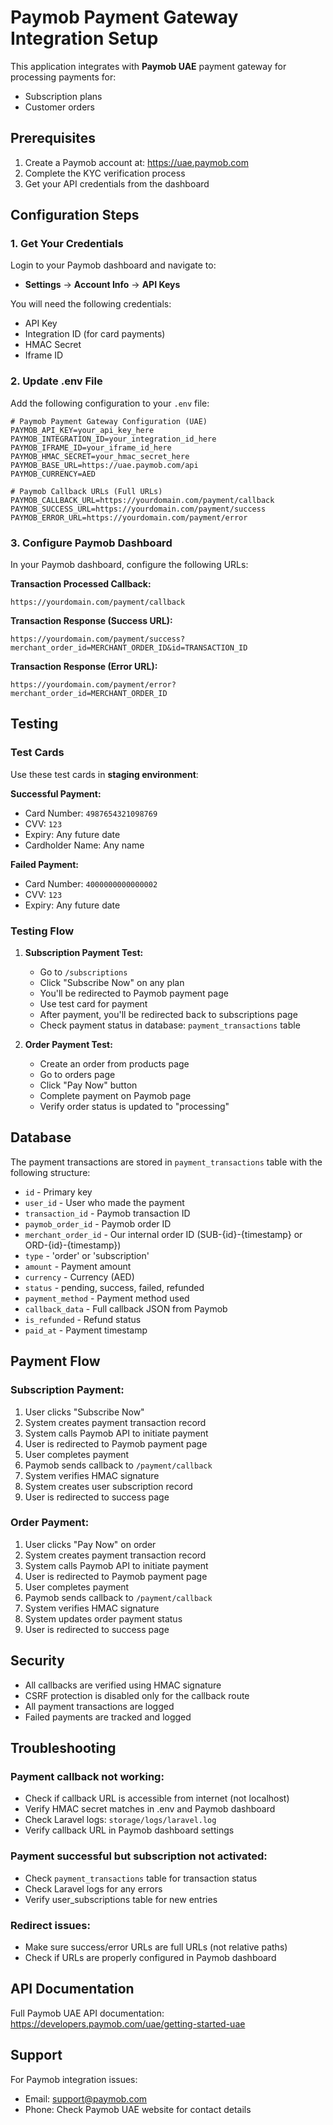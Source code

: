 # Paymob Payment Gateway Integration Setup

This application integrates with **Paymob UAE** payment gateway for processing payments for:
- Subscription plans
- Customer orders

## Prerequisites

1. Create a Paymob account at: https://uae.paymob.com
2. Complete the KYC verification process
3. Get your API credentials from the dashboard

## Configuration Steps

### 1. Get Your Credentials

Login to your Paymob dashboard and navigate to:
- **Settings** → **Account Info** → **API Keys**

You will need the following credentials:
- API Key
- Integration ID (for card payments)
- HMAC Secret
- Iframe ID

### 2. Update .env File

Add the following configuration to your `.env` file:

```env
# Paymob Payment Gateway Configuration (UAE)
PAYMOB_API_KEY=your_api_key_here
PAYMOB_INTEGRATION_ID=your_integration_id_here
PAYMOB_IFRAME_ID=your_iframe_id_here
PAYMOB_HMAC_SECRET=your_hmac_secret_here
PAYMOB_BASE_URL=https://uae.paymob.com/api
PAYMOB_CURRENCY=AED

# Paymob Callback URLs (Full URLs)
PAYMOB_CALLBACK_URL=https://yourdomain.com/payment/callback
PAYMOB_SUCCESS_URL=https://yourdomain.com/payment/success
PAYMOB_ERROR_URL=https://yourdomain.com/payment/error
```

### 3. Configure Paymob Dashboard

In your Paymob dashboard, configure the following URLs:

**Transaction Processed Callback:**
```
https://yourdomain.com/payment/callback
```

**Transaction Response (Success URL):**
```
https://yourdomain.com/payment/success?merchant_order_id=MERCHANT_ORDER_ID&id=TRANSACTION_ID
```

**Transaction Response (Error URL):**
```
https://yourdomain.com/payment/error?merchant_order_id=MERCHANT_ORDER_ID
```

## Testing

### Test Cards

Use these test cards in **staging environment**:

**Successful Payment:**
- Card Number: `4987654321098769`
- CVV: `123`
- Expiry: Any future date
- Cardholder Name: Any name

**Failed Payment:**
- Card Number: `4000000000000002`
- CVV: `123`
- Expiry: Any future date

### Testing Flow

1. **Subscription Payment Test:**
   - Go to `/subscriptions`
   - Click "Subscribe Now" on any plan
   - You'll be redirected to Paymob payment page
   - Use test card for payment
   - After payment, you'll be redirected back to subscriptions page
   - Check payment status in database: `payment_transactions` table

2. **Order Payment Test:**
   - Create an order from products page
   - Go to orders page
   - Click "Pay Now" button
   - Complete payment on Paymob page
   - Verify order status is updated to "processing"

## Database

The payment transactions are stored in `payment_transactions` table with the following structure:

- `id` - Primary key
- `user_id` - User who made the payment
- `transaction_id` - Paymob transaction ID
- `paymob_order_id` - Paymob order ID
- `merchant_order_id` - Our internal order ID (SUB-{id}-{timestamp} or ORD-{id}-{timestamp})
- `type` - 'order' or 'subscription'
- `amount` - Payment amount
- `currency` - Currency (AED)
- `status` - pending, success, failed, refunded
- `payment_method` - Payment method used
- `callback_data` - Full callback JSON from Paymob
- `is_refunded` - Refund status
- `paid_at` - Payment timestamp

## Payment Flow

### Subscription Payment:
1. User clicks "Subscribe Now"
2. System creates payment transaction record
3. System calls Paymob API to initiate payment
4. User is redirected to Paymob payment page
5. User completes payment
6. Paymob sends callback to `/payment/callback`
7. System verifies HMAC signature
8. System creates user subscription record
9. User is redirected to success page

### Order Payment:
1. User clicks "Pay Now" on order
2. System creates payment transaction record
3. System calls Paymob API to initiate payment
4. User is redirected to Paymob payment page
5. User completes payment
6. Paymob sends callback to `/payment/callback`
7. System verifies HMAC signature
8. System updates order payment status
9. User is redirected to success page

## Security

- All callbacks are verified using HMAC signature
- CSRF protection is disabled only for the callback route
- All payment transactions are logged
- Failed payments are tracked and logged

## Troubleshooting

### Payment callback not working:
- Check if callback URL is accessible from internet (not localhost)
- Verify HMAC secret matches in .env and Paymob dashboard
- Check Laravel logs: `storage/logs/laravel.log`
- Verify callback URL in Paymob dashboard settings

### Payment successful but subscription not activated:
- Check `payment_transactions` table for transaction status
- Check Laravel logs for any errors
- Verify user_subscriptions table for new entries

### Redirect issues:
- Make sure success/error URLs are full URLs (not relative paths)
- Check if URLs are properly configured in Paymob dashboard

## API Documentation

Full Paymob UAE API documentation:
https://developers.paymob.com/uae/getting-started-uae

## Support

For Paymob integration issues:
- Email: support@paymob.com
- Phone: Check Paymob UAE website for contact details
